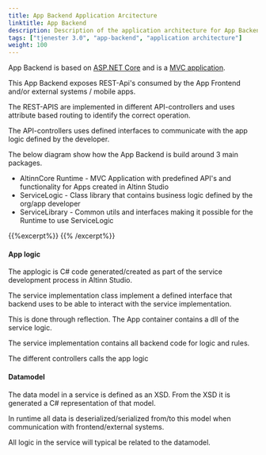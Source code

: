 ```yaml
---
title: App Backend Application Arcitecture
linktitle: App Backend
description: Description of the application architecture for App Backend 
tags: ["tjenester 3.0", "app-backend", "application architecture"]
weight: 100
---
```


App Backend is based on [ASP.NET Core](https://docs.microsoft.com/en-us/aspnet/core/) and is 
a [MVC application](https://docs.microsoft.com/en-us/aspnet/core/mvc/overview).

This App Backend exposes REST-Api's consumed by the App Frontend and/or external systems / mobile apps.

The REST-APIS are implemented in different API-controllers and uses attribute based routing to identify the correct
operation.

The API-controllers uses defined interfaces to communicate with the app logic defined by the developer.

The below diagram show how the App Backend is build around 3 main packages.

- AltinnCore Runtime - MVC Application with predefined API's and functionality for Apps created in Altinn Studio
- ServiceLogic - Class library that contains business logic defined by the org/app developer
- ServiceLibrary - Common utils and interfaces making it possible for the Runtime to use ServiceLogic

{{%excerpt%}}
<object data="/architecture/application/altinn-apps/app-backend/app-backend-lib-dependencies-classdiagram.svg" type="image/svg+xml" style="width: 100%; max-width: 1000px;"></object>
{{% /excerpt%}}


#### App logic
The applogic is C# code generated/created as part of the service 
development process in Altinn Studio.

The service implementation class implement a defined interface that backend uses to be able to interact
with the service implementation.

This is done through reflection. The App container contains a dll of the service logic. 

The service implementation contains all backend code for logic and rules.  

The different controllers calls the app logic

#### Datamodel
The data model in a service is defined as an XSD. From the XSD it is generated
a C# representation of that model. 

In runtime all data is deserialized/serialized from/to this model when communication
with frontend/external systems.

All logic in the service will typical be related to the datamodel.

[download as visio]: /architecture/application/altinn-apps/altinnapps_application_architecture.vsdx
[See fullscreen]: /architecture/application/altinn-apps/altinnapps_application_architecture.svg


